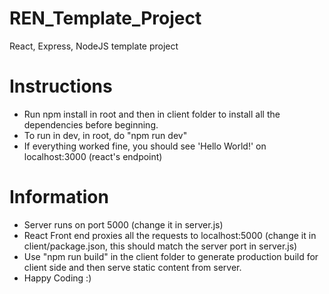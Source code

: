 # REN_Template_Project
React, Express, NodeJS template project

# Instructions
- Run npm install in root and then in client folder to install all the dependencies before beginning.
- To run in dev, in root, do "npm run dev"
- If everything worked fine, you should see 'Hello World!' on localhost:3000 (react's endpoint)

# Information
- Server runs on port 5000 (change it in server.js)
- React Front end proxies all the requests to localhost:5000 (change it in client/package.json, this should match the server port in server.js)
- Use "npm run build" in the client folder to generate production build for client side and then serve static content from server.
- Happy Coding :)

